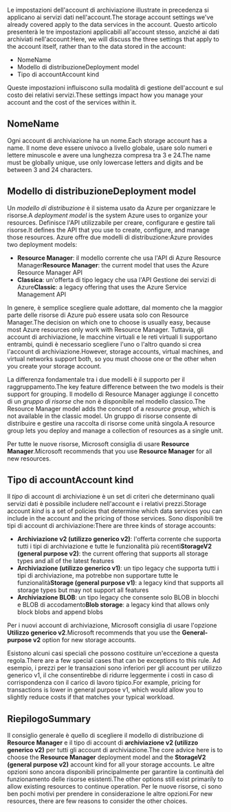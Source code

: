 <span data-ttu-id="3c8e8-101">Le impostazioni dell'account di archiviazione illustrate in precedenza si applicano ai servizi dati nell'account.</span><span class="sxs-lookup"><span data-stu-id="3c8e8-101">The storage account settings we've already covered apply to the data services in the account.</span></span> <span data-ttu-id="3c8e8-102">Questo articolo presenterà le tre impostazioni applicabili all'account stesso, anziché ai dati archiviati nell'account:</span><span class="sxs-lookup"><span data-stu-id="3c8e8-102">Here, we will discuss the three settings that apply to the account itself, rather than to the data stored in the account:</span></span>

- <span data-ttu-id="3c8e8-103">Nome</span><span class="sxs-lookup"><span data-stu-id="3c8e8-103">Name</span></span>
- <span data-ttu-id="3c8e8-104">Modello di distribuzione</span><span class="sxs-lookup"><span data-stu-id="3c8e8-104">Deployment model</span></span>
- <span data-ttu-id="3c8e8-105">Tipo di account</span><span class="sxs-lookup"><span data-stu-id="3c8e8-105">Account kind</span></span>

<span data-ttu-id="3c8e8-106">Queste impostazioni influiscono sulla modalità di gestione dell'account e sul costo dei relativi servizi.</span><span class="sxs-lookup"><span data-stu-id="3c8e8-106">These settings impact how you manage your account and the cost of the services within it.</span></span>

## <a name="name"></a><span data-ttu-id="3c8e8-107">Nome</span><span class="sxs-lookup"><span data-stu-id="3c8e8-107">Name</span></span>

<span data-ttu-id="3c8e8-108">Ogni account di archiviazione ha un nome.</span><span class="sxs-lookup"><span data-stu-id="3c8e8-108">Each storage account has a name.</span></span> <span data-ttu-id="3c8e8-109">Il nome deve essere univoco a livello globale, usare solo numeri e lettere minuscole e avere una lunghezza compresa tra 3 e 24.</span><span class="sxs-lookup"><span data-stu-id="3c8e8-109">The name must be globally unique, use only lowercase letters and digits and be between 3 and 24 characters.</span></span>

## <a name="deployment-model"></a><span data-ttu-id="3c8e8-110">Modello di distribuzione</span><span class="sxs-lookup"><span data-stu-id="3c8e8-110">Deployment model</span></span>

<span data-ttu-id="3c8e8-111">Un _modello di distribuzione_ è il sistema usato da Azure per organizzare le risorse.</span><span class="sxs-lookup"><span data-stu-id="3c8e8-111">A _deployment model_ is the system Azure uses to organize your resources.</span></span> <span data-ttu-id="3c8e8-112">Definisce l'API utilizzabile per creare, configurare e gestire tali risorse.</span><span class="sxs-lookup"><span data-stu-id="3c8e8-112">It defines the API that you use to create, configure, and manage those resources.</span></span> <span data-ttu-id="3c8e8-113">Azure offre due modelli di distribuzione:</span><span class="sxs-lookup"><span data-stu-id="3c8e8-113">Azure provides two deployment models:</span></span>

- <span data-ttu-id="3c8e8-114">**Resource Manager**: il modello corrente che usa l'API di Azure Resource Manager</span><span class="sxs-lookup"><span data-stu-id="3c8e8-114">**Resource Manager**: the current model that uses the Azure Resource Manager API</span></span>
- <span data-ttu-id="3c8e8-115">**Classica**: un'offerta di tipo legacy che usa l'API Gestione dei servizi di Azure</span><span class="sxs-lookup"><span data-stu-id="3c8e8-115">**Classic**: a legacy offering that uses the Azure Service Management API</span></span>

<span data-ttu-id="3c8e8-116">In genere, è semplice scegliere quale adottare, dal momento che la maggior parte delle risorse di Azure può essere usata solo con Resource Manager.</span><span class="sxs-lookup"><span data-stu-id="3c8e8-116">The decision on which one to choose is usually easy, because most Azure resources only work with Resource Manager.</span></span> <span data-ttu-id="3c8e8-117">Tuttavia, gli account di archiviazione, le macchine virtuali e le reti virtuali li supportano entrambi, quindi è necessario scegliere l'uno o l'altro quando si crea l'account di archiviazione.</span><span class="sxs-lookup"><span data-stu-id="3c8e8-117">However, storage accounts, virtual machines, and virtual networks support both, so you must choose one or the other when you create your storage account.</span></span>

<span data-ttu-id="3c8e8-118">La differenza fondamentale tra i due modelli è il supporto per il raggruppamento.</span><span class="sxs-lookup"><span data-stu-id="3c8e8-118">The key feature difference between the two models is their support for grouping.</span></span> <span data-ttu-id="3c8e8-119">Il modello di Resource Manager aggiunge il concetto di un _gruppo di risorse_ che non è disponibile nel modello classico.</span><span class="sxs-lookup"><span data-stu-id="3c8e8-119">The Resource Manager model adds the concept of a _resource group_, which is not available in the classic model.</span></span> <span data-ttu-id="3c8e8-120">Un gruppo di risorse consente di distribuire e gestire una raccolta di risorse come unità singola.</span><span class="sxs-lookup"><span data-stu-id="3c8e8-120">A resource group lets you deploy and manage a collection of resources as a single unit.</span></span>

<span data-ttu-id="3c8e8-121">Per tutte le nuove risorse, Microsoft consiglia di usare **Resource Manager**.</span><span class="sxs-lookup"><span data-stu-id="3c8e8-121">Microsoft recommends that you use **Resource Manager** for all new resources.</span></span>

## <a name="account-kind"></a><span data-ttu-id="3c8e8-122">Tipo di account</span><span class="sxs-lookup"><span data-stu-id="3c8e8-122">Account kind</span></span>

<span data-ttu-id="3c8e8-123">Il _tipo_ di account di archiviazione è un set di criteri che determinano quali servizi dati è possibile includere nell'account e i relativi prezzi.</span><span class="sxs-lookup"><span data-stu-id="3c8e8-123">Storage account _kind_ is a set of policies that determine which data services you can include in the account and the pricing of those services.</span></span> <span data-ttu-id="3c8e8-124">Sono disponibili tre tipi di account di archiviazione:</span><span class="sxs-lookup"><span data-stu-id="3c8e8-124">There are three kinds of storage accounts:</span></span>

- <span data-ttu-id="3c8e8-125">**Archiviazione v2 (utilizzo generico v2)**: l'offerta corrente che supporta tutti i tipi di archiviazione e tutte le funzionalità più recenti</span><span class="sxs-lookup"><span data-stu-id="3c8e8-125">**StorageV2 (general purpose v2)**: the current offering that supports all storage types and all of the latest features</span></span>
- <span data-ttu-id="3c8e8-126">**Archiviazione (utilizzo generico v1)**: un tipo legacy che supporta tutti i tipi di archiviazione, ma potrebbe non supportare tutte le funzionalità</span><span class="sxs-lookup"><span data-stu-id="3c8e8-126">**Storage (general purpose v1)**: a legacy kind that supports all storage types but may not support all features</span></span>
- <span data-ttu-id="3c8e8-127">**Archiviazione BLOB**: un tipo legacy che consente solo BLOB in blocchi e BLOB di accodamento</span><span class="sxs-lookup"><span data-stu-id="3c8e8-127">**Blob storage**: a legacy kind that allows only block blobs and append blobs</span></span>

<span data-ttu-id="3c8e8-128">Per i nuovi account di archiviazione, Microsoft consiglia di usare l'opzione **Utilizzo generico v2**.</span><span class="sxs-lookup"><span data-stu-id="3c8e8-128">Microsoft recommends that you use the **General-purpose v2** option for new storage accounts.</span></span>

<span data-ttu-id="3c8e8-129">Esistono alcuni casi speciali che possono costituire un'eccezione a questa regola.</span><span class="sxs-lookup"><span data-stu-id="3c8e8-129">There are a few special cases that can be exceptions to this rule.</span></span> <span data-ttu-id="3c8e8-130">Ad esempio, i prezzi per le transazioni sono inferiori per gli account per utilizzo generico v1, il che consentirebbe di ridurre leggermente i costi in caso di corrispondenza con il carico di lavoro tipico.</span><span class="sxs-lookup"><span data-stu-id="3c8e8-130">For example, pricing for transactions is lower in general purpose v1, which would allow you to slightly reduce costs if that matches your typical workload.</span></span>

## <a name="summary"></a><span data-ttu-id="3c8e8-131">Riepilogo</span><span class="sxs-lookup"><span data-stu-id="3c8e8-131">Summary</span></span>

<span data-ttu-id="3c8e8-132">Il consiglio generale è quello di scegliere il modello di distribuzione di **Resource Manager** e il tipo di account di **archiviazione v2 (utilizzo generico v2)** per tutti gli account di archiviazione.</span><span class="sxs-lookup"><span data-stu-id="3c8e8-132">The core advice here is to choose the **Resource Manager** deployment model and the **StorageV2 (general purpose v2)** account kind for all your storage accounts.</span></span> <span data-ttu-id="3c8e8-133">Le altre opzioni sono ancora disponibili principalmente per garantire la continuità del funzionamento delle risorse esistenti.</span><span class="sxs-lookup"><span data-stu-id="3c8e8-133">The other options still exist primarily to allow existing resources to continue operation.</span></span> <span data-ttu-id="3c8e8-134">Per le nuove risorse, ci sono ben pochi motivi per prendere in considerazione le altre opzioni.</span><span class="sxs-lookup"><span data-stu-id="3c8e8-134">For new resources, there are few reasons to consider the other choices.</span></span>